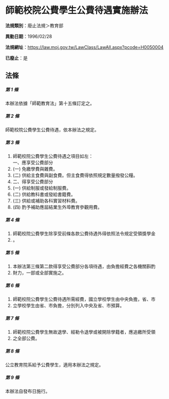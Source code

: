 # 師範校院公費學生公費待遇實施辦法

**法規類別**：廢止法規＞教育部

**異動日期**：1996/02/28  

**法規網址**：https://law.moj.gov.tw/LawClass/LawAll.aspx?pcode=H0050004

**已廢止**：是



## 法條
##### 第 1 條
本辦法依據「師範教育法」第十五條訂定之。

##### 第 2 條
師範校院公費學生公費待遇，依本辦法之規定。

##### 第 3 條
1. 師範校院公費學生公費待遇之項目如左：  
一、應享受公費部分
1.  (一) 免繳學費與雜費。
1.  (二) 供給主食費與副食費。但主食費得依照規定數量撥發公糧。
1. 二、得享受公費部分
1.  (一) 供給制服或發給制服費。
1.  (二) 供給教科書或發給書籍費。
1.  (三) 供給或補助各科實習材料費。
1.  (四) 酌予補助應屆結業生外埠教育參觀用費。

##### 第 4 條
1. 師範校院公費學生除享受前條各款公費待遇外得依照法令規定受領獎學金
1. 。

##### 第 5 條
1. 本辦法第三條第二款得享受公費部分各項待遇，由負擔經費之各機關斟酌
1. 財力，一部或全部實施之。

##### 第 6 條
1. 師範校院公費學生公費待遇所需經費，國立學校學生由中央負擔，省、市
1. 立學校學生由省、市負擔，分別列入中央及省、市預算。

##### 第 7 條
1. 師範校院公費學生無故退學、經勒令退學或被開除學籍者，應追繳所受領
1. 之全部公費。

##### 第 8 條
公立教育院系給予公費學生，適用本辦法之規定。

##### 第 9 條
本辦法自發布日施行。


